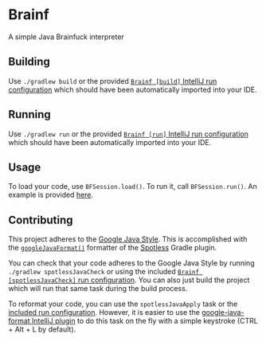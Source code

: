 # Brainf
 A simple Java Brainfuck interpreter

## Building
Use `./gradlew build` or the provided [`Brainf [build]` IntelliJ run configuration](.run/Brainf%20%5Bbuild%5D.run.xml) which should have been automatically imported into your IDE.

## Running
Use `./gradlew run` or the provided [`Brainf [run]` IntelliJ run configuration](.run/Brainf%20%5Brun%5D.run.xml) which should have been automatically imported into your IDE.

## Usage
To load your code, use `BFSession.load()`. To run it, call `BFSession.run()`. An example is provided [here](src/main/java/info/sciman/Main.java).

## Contributing
This project adheres to the [Google Java Style](https://google.github.io/styleguide/javaguide.html). This is accomplished with the [`googleJavaFormat()`](https://github.com/diffplug/spotless/tree/main/plugin-gradle#google-java-format) formatter of the [Spotless](https://github.com/diffplug/spotless) Gradle plugin.

You can check that your code adheres to the Google Java Style by running `./gradlew spotlessJavaCheck` or using the included [`Brainf [spotlessJavaCheck]` run configuration](.run/Brainf%20%5BspotlessJavaCheck%5D.run.xml). You can also just build the project which will run that same task during the build process.

To reformat your code, you can use the `spotlessJavaApply` task or the [included run configuration](.run/Brainf%20%5BspotlessJavaApply%5D.run.xml). However, it is easier to use the [google-java-format IntelliJ plugin](https://plugins.jetbrains.com/plugin/8527-google-java-format) to do this task on the fly with a simple keystroke (CTRL + Alt + L by default).